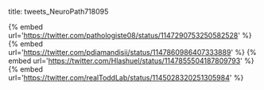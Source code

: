 title: tweets_NeuroPath718095

{% embed url='https://twitter.com/pathologiste08/status/1147290753250582528' %}
{% embed url='https://twitter.com/pdiamandisii/status/1147860986407333889' %}
{% embed url='https://twitter.com/Hlashuel/status/1147855504187809793' %}
{% embed url='https://twitter.com/realToddLab/status/1145028320251305984' %}
